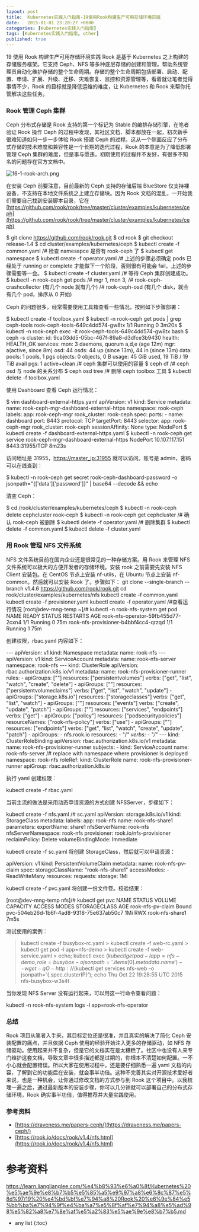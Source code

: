 ```yaml
---
layout: post
title:  Kubernetes实践入门指南-19使用Rook构建生产可用存储环境实践
date:   2015-01-01 23:20:27 +0800
categories: [Kubernetes实践入门指南]
tags: [Kubernetes实践入门指南, other]
published: true
---
```




19 使用 Rook 构建生产可用存储环境实践
Rook 是基于 Kubernetes 之上构建的存储服务框架。它支持 Ceph、NFS 等多种底层存储的创建和管理。帮助系统管理员自动化维护存储的整个生命周期。存储的整个生命周期包括部署、启动、配置、申请、扩展、升级、迁移、灾难恢复、监控和资源管理等，看着就让笔者觉得事情不少，Rook 的目标就是降低运维的难度，让 Kubernetes 和 Rook 来帮你托管解决这些任务。

### Rook 管理 Ceph 集群

Ceph 分布式存储是 Rook 支持的第一个标记为 Stable 的编排存储引擎，在笔者验证 Rook 操作 Ceph 的过程中发现，其社区文档、脚本都放在一起，初次新手很难知道如何一步一步体验 Rook 搭建 Ceph 的过程。这从一个侧面反应了分布式存储的技术难度和兼容性是一个长期的迭代过程，Rook 的本意是为了降低部署管理 Ceph 集群的难度，但是事与愿违，初期使用的过程并不友好，有很多不知名的问题存在官方文档中。

![16-1-rook-arch.png](https://learn.lianglianglee.com/%e4%b8%93%e6%a0%8f/Kubernetes%20%e5%ae%9e%e8%b7%b5%e5%85%a5%e9%97%a8%e6%8c%87%e5%8d%97/assets/45821220-16c6-11eb-8b57-67f291f7f7f6.jpg)

在安装 Ceph 前要注意，目前最新的 Ceph 支持的存储后端 BlueStore 仅支持裸设备，不支持在本地文件系统之上建立存储块。因为 Rook 文档的混乱，一开始我们需要自己找到安装脚本目录，它在
[https://github.com/rook/rook/tree/master/cluster/examples/kubernetes/ceph](https://github.com/rook/rook/tree/master/cluster/examples/kubernetes/ceph)
 
$ git clone https://github.com/rook/rook.git $ cd rook $ git checkout release-1.4 $ cd cluster/examples/kubernetes/ceph $ kubectl create -f common.yaml /# 检查 namesapce 是否有 rook-ceph 了 $ kubectl get namespace $ kubectl create -f operator.yaml /# 上述的步骤必须确定 pods 已经处于 running or complete 才能做下一个阶段，否则很有可能会 fail，上述的步骤需要等一会。 $ kubectl create -f cluster.yaml /# 等待 Ceph 集群创建成功。 $ kubectl -n rook-ceph get pods /# mgr 1, mon 3, /# rook-ceph-crashcollector (有几个 node 就有几个) /# rook-ceph-osd (有几个 disk，就会有几个 pod，排序从 0 开始)

Ceph 的问题很多，经常需要使用工具箱查看一些情况，按照如下步骤部署：

$ kubectl create -f toolbox.yaml $ kubectl -n rook-ceph get pods | grep ceph-tools rook-ceph-tools-649c4dd574-gw8tx 1/1 Running 0 3m20s $ kubectl -n rook-ceph exec -it rook-ceph-tools-649c4dd574-gw8tx bash $ ceph -s cluster: id: 9ca03dd5-05bc-467f-89a8-d3dfce3b9430 health: HEALTH_OK services: mon: 3 daemons, quorum a,d,e (age 12m) mgr: a(active, since 8m) osd: 44 osds: 44 up (since 13m), 44 in (since 13m) data: pools: 1 pools, 1 pgs objects: 0 objects, 0 B usage: 45 GiB used, 19 TiB / 19 TiB avail pgs: 1 active+clean /# ceph 集群可以使用的容量 $ ceph df /# ceph osd 与 node 的关系分布 $ ceph osd tree /# 删除 ceph toolbox 工具 $ kubectl delete -f toolbox.yaml

使用 Dashboard 查看 Ceph 运行情况：

$ vim dashboard-external-https.yaml apiVersion: v1 kind: Service metadata: name: rook-ceph-mgr-dashboard-external-https namespace: rook-ceph labels: app: rook-ceph-mgr rook_cluster: rook-ceph spec: ports: - name: dashboard port: 8443 protocol: TCP targetPort: 8443 selector: app: rook-ceph-mgr rook_cluster: rook-ceph sessionAffinity: None type: NodePort $ kubectl create -f dashboard-external-https.yaml $ kubectl -n rook-ceph get service rook-ceph-mgr-dashboard-external-https NodePort 10.107.117.151 <none> 8443:31955/TCP 8m23s

访问地址是 31955，[https://master_ip:31955](https://master_ip:31955) 就可以访问。账号是 admin，密码可以在线查到：

$ kubectl -n rook-ceph get secret rook-ceph-dashboard-password -o jsonpath="{['data']['password']}" | base64 --decode && echo

清空 Ceph：

$ cd /rook/cluster/examples/kubernetes/ceph $ kubectl -n rook-ceph delete cephcluster rook-ceph $ kubectl -n rook-ceph get cephcluster /# 确认 rook-ceph 被删除 $ kubectl delete -f operator.yaml /# 删除集群 $ kubectl delete -f common.yaml $ kubectl delete -f cluster.yaml

### 用 Rook 管理 NFS 文件系统

NFS 文件系统目前在国内企业还是很常见的一种存储方案。用 Rook 来管理 NFS 文件系统可以极大的方便开发者的存储环境。安装 rook 之前需要先安装 NFS Client 安装包。在 CentOS 节点上安装 nf-utils，在 Ubuntu 节点上安装 nf-common。然后就可以安装 Rook 了。步骤如下：
git clone --single-branch --branch v1.4.6 https://github.com/rook/rook.git cd rook/cluster/examples/kubernetes/nfs kubectl create -f common.yaml kubectl create -f provisioner.yaml kubectl create -f operator.yaml /#查看运行情况 [root@dev-mng-temp ~]/# kubectl -n rook-nfs-system get pod NAME READY STATUS RESTARTS AGE rook-nfs-operator-59fb455d77-2cxn4 1/1 Running 0 75m rook-nfs-provisioner-b4bbf4cc4-qrzqd 1/1 Running 1 75m

创建权限，rbac.yaml 内容如下：

--- apiVersion: v1 kind: Namespace metadata: name: rook-nfs --- apiVersion: v1 kind: ServiceAccount metadata: name: rook-nfs-server namespace: rook-nfs --- kind: ClusterRole apiVersion: rbac.authorization.k8s.io/v1 metadata: name: rook-nfs-provisioner-runner rules: - apiGroups: [""] resources: ["persistentvolumes"] verbs: ["get", "list", "watch", "create", "delete"] - apiGroups: [""] resources: ["persistentvolumeclaims"] verbs: ["get", "list", "watch", "update"] - apiGroups: ["storage.k8s.io"] resources: ["storageclasses"] verbs: ["get", "list", "watch"] - apiGroups: [""] resources: ["events"] verbs: ["create", "update", "patch"] - apiGroups: [""] resources: ["services", "endpoints"] verbs: ["get"] - apiGroups: ["policy"] resources: ["podsecuritypolicies"] resourceNames: ["rook-nfs-policy"] verbs: ["use"] - apiGroups: [""] resources: ["endpoints"] verbs: ["get", "list", "watch", "create", "update", "patch"] - apiGroups: - nfs.rook.io resources: - "/*" verbs: - "/*" --- kind: ClusterRoleBinding apiVersion: rbac.authorization.k8s.io/v1 metadata: name: rook-nfs-provisioner-runner subjects: - kind: ServiceAccount name: rook-nfs-server /# replace with namespace where provisioner is deployed namespace: rook-nfs roleRef: kind: ClusterRole name: rook-nfs-provisioner-runner apiGroup: rbac.authorization.k8s.io

执行 yaml 创建权限：

kubectl create -f rbac.yaml

当前主流的做法是采用动态申请资源的方式创建 NFSServer，步骤如下：

kubectl create -f nfs.yaml /# sc.yaml apiVersion: storage.k8s.io/v1 kind: StorageClass metadata: labels: app: rook-nfs name: rook-nfs-share1 parameters: exportName: share1 nfsServerName: rook-nfs nfsServerNamespace: rook-nfs provisioner: rook.io/nfs-provisioner reclaimPolicy: Delete volumeBindingMode: Immediate

kubectl create -f sc.yaml
将创建 StorageClass，然后就可以申请资源：

apiVersion: v1 kind: PersistentVolumeClaim metadata: name: rook-nfs-pv-claim spec: storageClassName: "rook-nfs-share1" accessModes: - ReadWriteMany resources: requests: storage: 1Mi

kubectl create -f pvc.yaml
将创建一份文件卷。校验结果：

[root@dev-mng-temp nfs]/# kubectl get pvc NAME STATUS VOLUME CAPACITY ACCESS MODES STORAGECLASS AGE rook-nfs-pv-claim Bound pvc-504eb26d-1b6f-4ad8-9318-75e637ab50c7 1Mi RWX rook-nfs-share1 7m5s

测试使用的案例：

> kubectl create -f busybox-rc.yaml > kubectl create -f web-rc.yaml > kubectl get pod -l app=nfs-demo > kubectl create -f web-service.yaml > echo; kubectl exec $(kubectl get pod -l app=nfs-demo,role=busybox -o jsonpath='{.items[0].metadata.name}') -- wget -qO- http://$(kubectl get services nfs-web -o jsonpath='{.spec.clusterIP}'); echo Thu Oct 22 19:28:55 UTC 2015 nfs-busybox-w3s4t

当你发现 NFS Server 没有运行起来，可以用这一行命令查看问题：

kubectl -n rook-nfs-system logs -l app=rook-nfs-operator

### 总结

Rook 项目从笔者入手来，其目标定位还是很准，并且真实的解决了简化 Ceph 安装配置的痛点，并且依据 Ceph 使用的经验开始注入更多的存储驱动，如 NFS 存储驱动。使用起来并不复杂，但是它的文档实在是太糟糕了。社区中也没有人来专门维护这套文档，导致文章中很多描述都是过期的，你根本不清楚如何配置。一不小心就会配置错误。所以大家在使用过程中，还是要仔细熟悉一遍 yaml 文档的内容，了解到它的功能后在安装，就会事半功倍。这种不完善其实对开源技术爱好者来说，也是一种机会，让你通过修改文档的方式参与到 Rook 这个项目中。以我梳理一遍之后，通过最新版本的安装步骤，你可以几分钟就可以部署自己的分布式存储环境，Rook 确实事半功倍，值得推荐并大量实践使用。

### 参考资料

* [https://draveness.me/papers-ceph/](https://draveness.me/papers-ceph/)
* [https://rook.io/docs/rook/v1.4/nfs.html](https://rook.io/docs/rook/v1.4/nfs.html)




# 参考资料

https://learn.lianglianglee.com/%e4%b8%93%e6%a0%8f/Kubernetes%20%e5%ae%9e%e8%b7%b5%e5%85%a5%e9%97%a8%e6%8c%87%e5%8d%97/19%20%e4%bd%bf%e7%94%a8%20Rook%20%e6%9e%84%e5%bb%ba%e7%94%9f%e4%ba%a7%e5%8f%af%e7%94%a8%e5%ad%98%e5%82%a8%e7%8e%af%e5%a2%83%e5%ae%9e%e8%b7%b5.md

* any list
{:toc}

